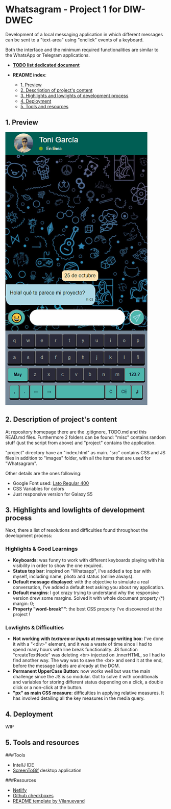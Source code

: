 # Whatsagram - Project 1 for DIW-DWEC

Development of a local messaging application in which different messages can be sent to a "text-area" using "onclick" events of a keyboard.

Both the interface and the minimum required functionalities are similar to the WhatsApp or Telegram applications.

* [**TODO list dedicated document**](https://github.com/ToniGar20/project1-DIW-DWEC/blob/master/TODO.md)


* **README index**:
  * [1. Preview](https://github.com/ToniGar20/project1-DIW-DWEC#1-preview)
  * [2. Description of project's content](https://github.com/ToniGar20/project1-DIW-DWEC#2-description-of-projects-content)
  * [3. Highlights and lowlights of development process](https://github.com/ToniGar20/project1-DIW-DWEC#3-highlights-and-lowlights-of-development-process)
  * [4. Deployment](https://github.com/ToniGar20/project1-DIW-DWEC#4-deployment)
  * [5. Tools and resources](https://github.com/ToniGar20/project1-DIW-DWEC#5-tools-and-resources)

## 1. Preview
![Whatsagram by Toni García](/misc/whatsagram-gif-toni.gif)


## 2. Description of project's content
At repository homepage there are the .gitignore, TODO.md and this READ.md files. Furthermore 2 folders can be found: "misc" contains random stuff (just the script from above) and "project" contains the application.

"project" directory have an "index.html" as main. "src" contains CSS and JS files in addition to "images" folder, with all the items that are used for "Whatsagram".

Other details are the ones following:
 * Google Font used: [Lato Regular 400]("https://fonts.google.com/specimen/Lato")
 * CSS Variables for colors
 * Just responsive version for Galaxy S5

## 3. Highlights and lowlights of development process

Next, there a list of resolutions and difficulties found throughout the development process:

### Highlights & Good Learnings
* **Keyboards**: was funny to work with different keyboards playing with his visibility in order to show the one required.
* **Status top bar**: inspired on "Whatsapp", I've added a top bar with myself, including name, photo and status (online always).
* **Default message displayed**: with the objective to simulate a real conversation, I've added a default text asking you about my application.
* **Default margins**: I got crazy trying to understand why the responsive version drew some margins. Solved it with whole document property (*) margin: 0;
* **Property "word-break""**: the best CSS property I've discovered at the project !

### Lowlights & Difficulties
* **Not working with _textarea_ or _inputs_ at message writing box**: I've done it with a "\<div>" element, and it was a waste of time since I had to spend many hours with line break functionality. JS function "createTextNode" was deleting \<br> injected on .innerHTML, so I had to find another way. The way was to save the \<br> and send it at the end, before the message labels are already at the DOM.
* **Permanent UpperCase Button**: now works well but was the main challenge since the JS is so modular. Got to solve it with conditionals and variables for storing different status depending on a click, a double click or a non-click at the button.
* **"px" as main CSS measure**: difficulties in applying relative measures. It has involved detailing all the key measures in the media query.

## 4. Deployment

WIP

## 5. Tools and resources

###Tools
* IntelIJ IDE
* [ScreenToGif](https://www.screentogif.com/) desktop application

###Resources
* [Netlify](https://www.netlify.com/)
* [Github checkboxes](https://www.w3schools.io/file/markdown-checkbox-github/)
* [README template by Vilanuevand](https://gist.github.com/Villanuevand/6386899f70346d4580c723232524d35a)